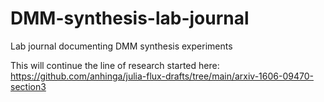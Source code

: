 # DMM-synthesis-lab-journal

Lab journal documenting DMM synthesis experiments

This will continue the line of research started here: https://github.com/anhinga/julia-flux-drafts/tree/main/arxiv-1606-09470-section3
